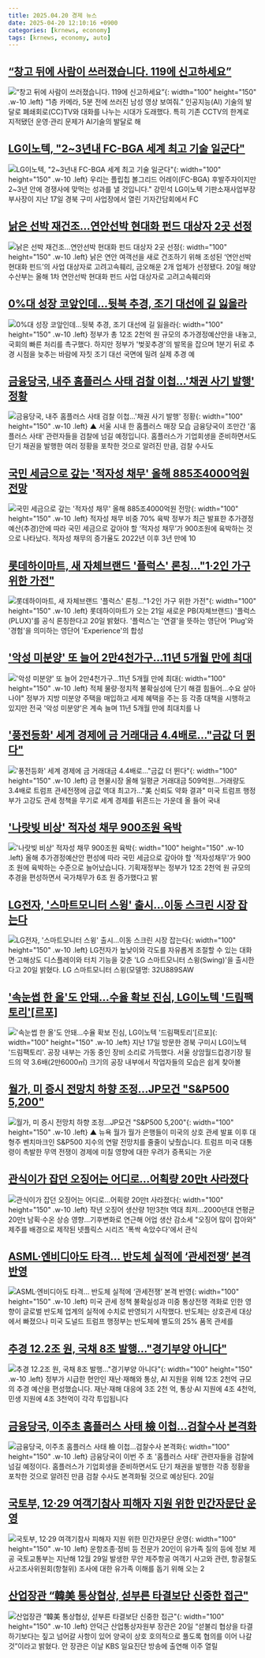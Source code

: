 ```yaml
---
title: 2025.04.20 경제 뉴스
date: 2025-04-20 12:10:16 +0900
categories: [krnews, economy]
tags: [krnews, economy, auto]
---
```

## [“창고 뒤에 사람이 쓰러졌습니다. 119에 신고하세요”](https://n.news.naver.com/mnews/article/018/0005992474)

![“창고 뒤에 사람이 쓰러졌습니다. 119에 신고하세요”](https://mimgnews.pstatic.net/image/origin/018/2025/04/20/5992474.jpg?type=nf220_150){: width="100" height="150" .w-10 .left}
“1층 카메라, 5분 전에 쓰러진 남성 영상 보여줘.” 인공지능(AI) 기술의 발달로 폐쇄회로(CC)TV와 대화를 나누는 시대가 도래했다. 특히 기존 CCTV의 한계로 지적됐던 운영·관리 문제가 AI기술의 발달로 해

## [LG이노텍, "2~3년내 FC-BGA 세계 최고 기술 일군다"](https://n.news.naver.com/mnews/article/003/0013193997)

![LG이노텍, "2~3년내 FC-BGA 세계 최고 기술 일군다"](https://mimgnews.pstatic.net/image/origin/003/2025/04/20/13193997.jpg?type=nf220_150){: width="100" height="150" .w-10 .left}
우리는 플립칩 볼그리드 어레이(FC-BGA) 후발주자이지만 2~3년 안에 경쟁사에 맞먹는 성과를 낼 것입니다." 강민석 LG이노텍 기판소재사업부장 부사장이 지난 17일 경북 구미 사업장에서 열린 기자간담회에서 FC

## [낡은 선박 재건조…연안선박 현대화 펀드 대상자 2곳 선정](https://n.news.naver.com/mnews/article/018/0005992545)

![낡은 선박 재건조…연안선박 현대화 펀드 대상자 2곳 선정](https://mimgnews.pstatic.net/image/origin/018/2025/04/20/5992545.jpg?type=nf220_150){: width="100" height="150" .w-10 .left}
낡은 연안 여객선을 새로 건조하기 위해 조성된 ‘연안선박 현대화 펀드’의 사업 대상자로 고려고속훼리, 금오해운 2개 업체가 선정됐다. 20일 해양수산부는 올해 1차 연안선박 현대화 펀드 사업 대상자로 고려고속훼리와

## [0%대 성장 코앞인데…뒷북 추경, 조기 대선에 길 잃을라](https://n.news.naver.com/mnews/article/079/0004015442)

![0%대 성장 코앞인데…뒷북 추경, 조기 대선에 길 잃을라](https://mimgnews.pstatic.net/image/origin/079/2025/04/19/4015442.jpg?type=nf220_150){: width="100" height="150" .w-10 .left}
정부가 총 12조 2천억 원 규모의 추가경정예산안을 내놓고, 국회의 빠른 처리를 촉구했다. 하지만 정부가 '벚꽂추경'의 발목을 잡으며 1분기 뒤로 추경 시점을 늦추는 바람에 자칫 조기 대선 국면에 밀려 실제 추경 예

## [금융당국, 내주 홈플러스 사태 검찰 이첩…'채권 사기 발행' 정황](https://n.news.naver.com/mnews/article/055/0001250825)

![금융당국, 내주 홈플러스 사태 검찰 이첩…'채권 사기 발행' 정황](https://mimgnews.pstatic.net/image/origin/055/2025/04/20/1250825.jpg?type=nf220_150){: width="100" height="150" .w-10 .left}
▲ 서울 시내 한 홈플러스 매장 모습 금융당국이 조만간 '홈플러스 사태' 관련자들을 검찰에 넘길 예정입니다. 홈플러스가 기업회생을 준비하면서도 단기 채권을 발행한 여러 정황을 포착한 것으로 알려진 만큼, 검찰 수사도

## [국민 세금으로 갚는 '적자성 채무' 올해 885조4000억원 전망](https://n.news.naver.com/mnews/article/022/0004029150)

![국민 세금으로 갚는 '적자성 채무' 올해 885조4000억원 전망](https://mimgnews.pstatic.net/image/origin/022/2025/04/20/4029150.jpg?type=nf220_150){: width="100" height="150" .w-10 .left}
적자성 채무 비중 70% 육박 정부가 최근 발표한 추가경정예산(추경)안에 따라 국민 세금으로 갚아야 할 ‘적자성 채무’가 900조원에 육박하는 것으로 나타났다. 적자성 채무의 증가율도 2022년 이후 3년 만에 10

## [롯데하이마트, 새 자체브랜드 '플럭스' 론칭…"1·2인 가구 위한 가전"](https://n.news.naver.com/mnews/article/003/0013193820)

![롯데하이마트, 새 자체브랜드 '플럭스' 론칭…"1·2인 가구 위한 가전"](https://mimgnews.pstatic.net/image/origin/003/2025/04/20/13193820.jpg?type=nf220_150){: width="100" height="150" .w-10 .left}
롯데하이마트가 오는 21일 새로운 PB(자체브랜드) '플럭스(PLUX)'를 공식 론칭한다고 20일 밝혔다. '플럭스'는 '연결'을 뜻하는 영단어 'Plug'와 '경험'을 의미하는 영단어 'Experience'의 합성

## ['악성 미분양' 또 늘어 2만4천가구…11년 5개월 만에 최대](https://n.news.naver.com/mnews/article/001/0015340058)

!['악성 미분양' 또 늘어 2만4천가구…11년 5개월 만에 최대](https://mimgnews.pstatic.net/image/origin/001/2025/04/20/15340058.jpg?type=nf220_150){: width="100" height="150" .w-10 .left}
적체 물량·정치적 불확실성에 단기 해결 힘들어…수요 살아나야" 정부가 지방 미분양 주택을 매입하고 세제 혜택을 주는 등 각종 대책을 시행하고 있지만 전국 '악성 미분양'은 계속 늘며 11년 5개월 만에 최대치를 나

## ['풍전등화' 세계 경제에 금 거래대금 4.4배로…"금값 더 뛴다"](https://n.news.naver.com/mnews/article/001/0015340047)

!['풍전등화' 세계 경제에 금 거래대금 4.4배로…"금값 더 뛴다"](https://mimgnews.pstatic.net/image/origin/001/2025/04/20/15340047.jpg?type=nf220_150){: width="100" height="150" .w-10 .left}
금 현물시장 올해 일평균 거래대금 509억원…거래량도 3.4배로 트럼프 관세전쟁에 금값 역대 최고가…"美 신뢰도 약화 결과" 미국 트럼프 행정부가 고강도 관세 정책을 무기로 세계 경제를 뒤흔드는 가운데 올 들어 국내

## ['나랏빚 비상' 적자성 채무 900조원 육박](https://n.news.naver.com/mnews/article/214/0001419289)

!['나랏빚 비상' 적자성 채무 900조원 육박](https://mimgnews.pstatic.net/image/origin/214/2025/04/20/1419289.jpg?type=nf220_150){: width="100" height="150" .w-10 .left}
올해 추가경정예산안 편성에 따라 국민 세금으로 갚아야 할 '적자성채무'가 900조 원에 육박하는 수준으로 늘어났습니다. 기획재정부는 정부가 12조 2천억 원 규모의 추경을 편성하면서 국가채무가 6조 원 증가했다고 밝

## [LG전자, '스마트모니터 스윙' 출시…이동 스크린 시장 잡는다](https://n.news.naver.com/mnews/article/008/0005182970)

![LG전자, '스마트모니터 스윙' 출시…이동 스크린 시장 잡는다](https://mimgnews.pstatic.net/image/origin/008/2025/04/20/5182970.jpg?type=nf220_150){: width="100" height="150" .w-10 .left}
LG전자가 높낮이와 각도를 자유롭게 조절할 수 있는 대화면·고해상도 디스플레이와 터치 기능을 갖춘 'LG 스마트모니터 스윙(Swing)'을 출시한다고 20일 밝혔다. LG 스마트모니터 스윙(모델명: 32U889SAW

## ['속눈썹 한 올'도 안돼…수율 확보 진심, LG이노텍 '드림팩토리'[르포]](https://n.news.naver.com/mnews/article/008/0005182967)

!['속눈썹 한 올'도 안돼…수율 확보 진심, LG이노텍 '드림팩토리'[르포]](https://mimgnews.pstatic.net/image/origin/008/2025/04/20/5182967.jpg?type=nf220_150){: width="100" height="150" .w-10 .left}
지난 17일 방문한 경북 구미시 LG이노텍 '드림팩토리'. 공장 내부는 가동 중인 장비 소리로 가득했다. 서울 상암월드컵경기장 필드의 약 3.6배(2만6000㎡) 크기의 공장 내부에서 작업자들의 모습은 쉽게 찾아볼

## [월가, 미 증시 전망치 하향 조정…JP모건 "S&P500 5,200"](https://n.news.naver.com/mnews/article/055/0001250849)

![월가, 미 증시 전망치 하향 조정…JP모건 "S&P500 5,200"](https://mimgnews.pstatic.net/image/origin/055/2025/04/20/1250849.jpg?type=nf220_150){: width="100" height="150" .w-10 .left}
▲ 뉴욕 월가 월가 은행들이 미국의 상호 관세 발표 이후 대형주 벤치마크인 S&P500 지수의 연말 전망치를 줄줄이 낮췄습니다. 트럼프 미국 대통령이 촉발한 무역 전쟁이 경제에 미칠 영향에 대한 우려가 증폭되는 가운

## [관식이가 잡던 오징어는 어디로…어획량 20만t 사라졌다](https://n.news.naver.com/mnews/article/001/0015340030)

![관식이가 잡던 오징어는 어디로…어획량 20만t 사라졌다](https://mimgnews.pstatic.net/image/origin/001/2025/04/20/15340030.jpg?type=nf220_150){: width="100" height="150" .w-10 .left}
작년 오징어 생산량 1만3천t 역대 최저…2000년대 연평균 20만t 남획·수온 상승 영향…기후변화로 연근해 어업 생산 감소세 "오징어 많이 잡아와" 제주를 배경으로 제작된 넷플릭스 시리즈 '폭싹 속았수다'에서 관식

## [ASML·엔비디아도 타격… 반도체 실적에 ‘관세전쟁’ 본격 반영](https://n.news.naver.com/mnews/article/366/0001070727)

![ASML·엔비디아도 타격… 반도체 실적에 ‘관세전쟁’ 본격 반영](https://mimgnews.pstatic.net/image/origin/366/2025/04/20/1070727.jpg?type=nf220_150){: width="100" height="150" .w-10 .left}
미국 관세 정책 불확실성과 미중 통상전쟁 격화로 인한 영향이 글로벌 반도체 업계의 실적에 수치로 반영되기 시작했다. 반도체는 상호관세 대상에서 빠졌으나 미국 도널드 트럼프 행정부는 반도체에 별도의 25% 품목 관세를

## [추경 12.2조 원, 국채 8조 발행..."경기부양 아니다"](https://n.news.naver.com/mnews/article/052/0002182267)

![추경 12.2조 원, 국채 8조 발행..."경기부양 아니다"](https://mimgnews.pstatic.net/image/origin/052/2025/04/19/2182267.jpg?type=nf220_150){: width="100" height="150" .w-10 .left}
정부가 시급한 현안인 재난·재해와 통상, AI 지원을 위해 12조 2천억 규모의 추경 예산을 편성했습니다. 재난·재해 대응에 3조 2천 억, 통상·AI 지원에 4조 4천억, 민생 지원에 4조 3천억이 각각 투입됩니다

## [금융당국, 이주초 홈플러스 사태 檢 이첩…검찰수사 본격화](https://n.news.naver.com/mnews/article/277/0005580593)

![금융당국, 이주초 홈플러스 사태 檢 이첩…검찰수사 본격화](https://mimgnews.pstatic.net/image/origin/277/2025/04/20/5580593.jpg?type=nf220_150){: width="100" height="150" .w-10 .left}
금융당국이 이번 주 초 '홈플러스 사태' 관련자들을 검찰에 넘길 예정이다. 홈플러스가 기업회생을 준비하면서도 단기 채권을 발행한 각종 정황을 포착한 것으로 알려진 만큼 검찰 수사도 본격화될 것으로 예상된다. 20일

## [국토부, 12·29 여객기참사 피해자 지원 위한 민간자문단 운영](https://n.news.naver.com/mnews/article/001/0015340271)

![국토부, 12·29 여객기참사 피해자 지원 위한 민간자문단 운영](https://mimgnews.pstatic.net/image/origin/001/2025/04/20/15340271.jpg?type=nf220_150){: width="100" height="150" .w-10 .left}
운항조종·정비 등 전문가 20인이 유가족 질의 등에 정보 제공 국토교통부는 지난해 12월 29일 발생한 무안 제주항공 여객기 사고와 관련, 항공철도사고조사위원회(항철위) 조사에 대한 유가족 이해를 돕기 위해 오는 2

## [산업장관 “韓美 통상협상, 섣부른 타결보단 신중한 접근"](https://n.news.naver.com/mnews/article/366/0001070744)

![산업장관 “韓美 통상협상, 섣부른 타결보단 신중한 접근"](https://mimgnews.pstatic.net/image/origin/366/2025/04/20/1070744.jpg?type=nf220_150){: width="100" height="150" .w-10 .left}
안덕근 산업통상자원부 장관은 20일 “섣불리 협상을 타결하기보다는 짚고 넘어갈 사항이 있어 양국이 상호 호의적으로 풀도록 협의를 이어 나갈 것”이라고 밝혔다. 안 장관은 이날 KBS 일요진단 방송에 출연해 이주 열릴

